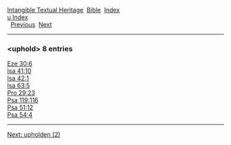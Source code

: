 [Intangible Textual Heritage](../../index)  [Bible](../index) 
[Index](index)   
[u Index](_u_)  
  [Previous](c11995)  [Next](c11997) 

------------------------------------------------------------------------

### &lt;uphold&gt; 8 entries

[Eze 30:6](../kjv/eze030.htm#006)  
[Isa 41:10](../kjv/isa041.htm#010)  
[Isa 42:1](../kjv/isa042.htm#001)  
[Isa 63:5](../kjv/isa063.htm#005)  
[Pro 29:23](../kjv/pro029.htm#023)  
[Psa 119:116](../kjv/psa119.htm#116)  
[Psa 51:12](../kjv/psa051.htm#012)  
[Psa 54:4](../kjv/psa054.htm#004)  

------------------------------------------------------------------------

[Next: upholden (2)](c11997)
